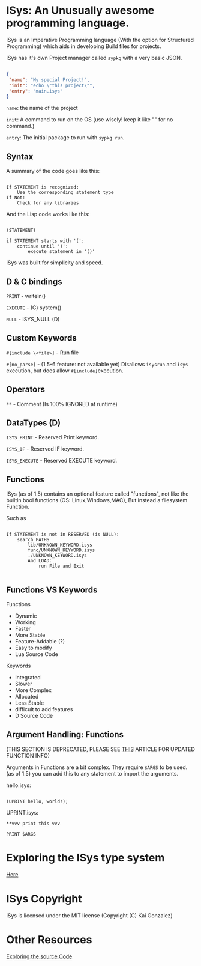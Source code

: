 # ISys: An Unusually awesome programming language.
ISys is an Imperative Programming language (With the option for Structured Programming) which aids in developing Build files for projects.

ISys has it's own Project manager called `sypkg` with a very basic JSON.

```json

{
 "name": "My special Project!",
 "init": "echo \"this project\"",
 "entry": "main.isys"
}

```

`name`: the name of the project

`init`: A command to run on the OS (use wisely! keep it like "" for no command.)

`entry`: The initial package to run with `sypkg run`.

## Syntax

A summary of the code goes like this:

```

If STATEMENT is recognized:
	Use the corresponding statement type
If Not:
	Check for any libraries

```

And the Lisp code works like this:

```

(STATEMENT)

if STATEMENT starts with '(':
	continue until ')':
		execute statement in '()'

```

ISys was built for simplicity and speed.

## D & C bindings

`PRINT` - writeln()

`EXECUTE` - (C) system()

`NULL` - ISYS_NULL (D)

## Custom Keywords

`#[include \<file>]` - Run file

`#[no_parse]` - (1.5-6 feature: not available yet) Disallows `isysrun` and `isys` execution, but does allow `#[include]`execution.

## Operators

`**` - Comment (Is 100% IGNORED at runtime)

## DataTypes (D)

`ISYS_PRINT` - Reserved Print keyword.

`ISYS_IF` - Reserved IF keyword.

`ISYS_EXECUTE` - Reserved EXECUTE keyword.

## Functions

ISys (as of 1.5) contains an optional feature called "functions", not like the
builtin bool functions (OS: Linux,Windows,MAC), But instead a filesystem Function.

Such as

```

If STATEMENT is not in RESERVED (is NULL):
	search PATHS
		lib/UNKNOWN_KEYWORD.isys
		func/UNKNOWN_KEYWORD.isys
		./UNKNOWN_KEYWORD.isys
		And LOAD:
			run File and Exit
				
```

## Functions VS Keywords

Functions

- Dynamic
- Working
- Faster
- More Stable
- Feature-Addable (?)
- Easy to modify
- Lua Source Code

Keywords

- Integrated
- Slower
- More Complex
- Allocated
- Less Stable
- difficult to add features
- D Source Code

## Argument Handling: Functions

(THIS SECTION IS DEPRECATED, PLEASE SEE [THIS](news/NewLuaExt.md) ARTICLE FOR UPDATED FUNCTION INFO)

Arguments in Functions are a bit complex.
They require `$ARGS` to be used.
(as of 1.5) you can add this to any statement to import the arguments.

hello.isys:

```

(UPRINT hello, world!);

```

UPRINT.isys:

```
**vvv print this vvv

PRINT $ARGS

```

# Exploring the ISys type system

[Here](expl-ists.md)

# ISys Copyright

ISys is licensed under the MIT license (Copyright (C) Kai Gonzalez)

# Other Resources

[Exploring the source Code](expl-src.md)
